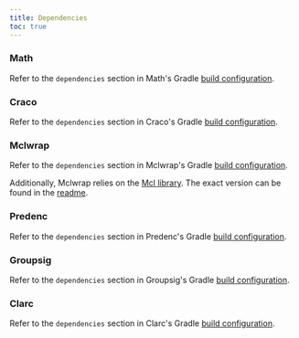 ```yaml
---
title: Dependencies
toc: true
---
```


### Math

Refer to the `dependencies` section in Math's Gradle [build configuration](https://github.com/ryptimeleon/math/blob/master/build.gradle).

### Craco

Refer to the `dependencies` section in Craco's Gradle [build configuration](https://github.com/cryptimeleon/craco/blob/master/build.gradle).

### Mclwrap

Refer to the `dependencies` section in Mclwrap's Gradle [build configuration](https://github.com/cryptimeleon/mclwrap/blob/master/build.gradle).

Additionally, Mclwrap relies on the [Mcl library](https://github.com/herumi/mcl). The exact version can be found in the [readme](https://github.com/cryptimeleon/mclwrap#readme).

### Predenc

Refer to the `dependencies` section in Predenc's Gradle [build configuration](https://github.com/cryptimeleon/predenc/blob/master/build.gradle).

### Groupsig

Refer to the `dependencies` section in Groupsig's Gradle [build configuration](https://github.com/cryptimeleon/groupsig/blob/master/build.gradle).

### Clarc

Refer to the `dependencies` section in Clarc's Gradle [build configuration](https://github.com/cryptimeleon/upb.crypto.clarc/blob/master/build.gradle).
